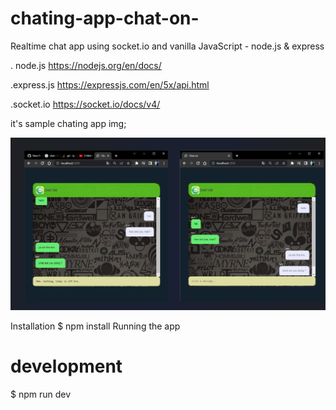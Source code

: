 # chating-app-chat-on-
Realtime chat app using socket.io and vanilla     JavaScript - node.js & express 

. node.js
https://nodejs.org/en/docs/

.express.js
https://expressjs.com/en/5x/api.html

.socket.io
https://socket.io/docs/v4/




it's  sample chating app  img;

![chat-on!](Photoschaton.png)



Installation
$ npm install
Running the app
# development
$ npm run dev




